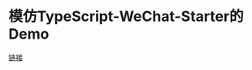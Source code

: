 # 模仿TypeScript-WeChat-Starter的Demo #

[链接](https://github.com/Microsoft/TypeScript-WeChat-Starter#%E5%BC%80%E5%A7%8B%E4%B9%8B%E5%89%8D)



